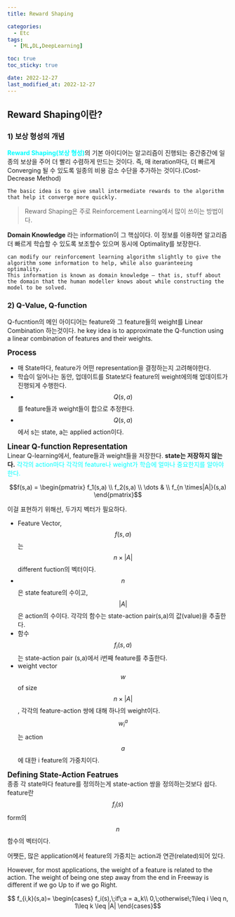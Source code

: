 ```yaml
---
title: Reward Shaping

categories: 
  - Etc
tags:
  - [ML,DL,DeepLearning]

toc: true
toc_sticky: true

date: 2022-12-27
last_modified_at: 2022-12-27 
---
```

## Reward Shaping이란?
### 1) 보상 형성의 개념
<span style = "color:aqua">**Reward Shaping(보상 형성)**</span>의 기본 아이디어는 알고리즘이 진행되는 중간중간에 일종의 보상을 주어 더 빨리 수렴하게 만드는 것이다.
즉, 매 iteration마다, 더 빠르게 Converging 될 수 있도록 일종의 비용 감소 수단을 추가하는 것이다.(Cost-Decrease Method)
```
The basic idea is to give small intermediate rewards to the algorithm that help it converge more quickly.
```

> Reward Shaping은 주로 Reinforcement Learning에서 많이 쓰이는 방법이다.

**Domain Knowledge** 라는 information이 그 핵심이다. 이 정보를 이용하면 알고리즘 더 빠르게 학습할 수 있도록 보조할수 있으며 동시에 Optimality를 보장한다.
```
can modify our reinforcement learning algorithm slightly to give the algorithm some information to help, while also guaranteeing optimality.
This information is known as domain knowledge — that is, stuff about the domain that the human modeller knows about while constructing the model to be solved.
```

### 2) Q-Value, Q-function
Q-fucntion의 메인 아이디어는 feature와 그 feature들의 weight를 Linear Combination 하는것이다.
he key idea is to approximate the Q-function using a linear combination of features and their weights.

<span style = "font-size:120%">**Process**</span>  
- 매 State마다, feature가 어떤 representation을 결정하는지 고려해야한다.
- 학습이 일어나는 동안, 업데이트를 State보다 feature의 weight에의해 업데이트가 진행되게 수행한다.
- $$Q(s,a)$$를 feature들과 weight들이 합으로 추정한다. 
- $$Q(s,a)$$에서 s는 state, a는 applied action이다.

<span style = "font-size:120%">**Linear Q-function Representation**</span>    
Linear Q-learning에서, feature들과 weight들을 저장한다. **state는 저장하지 않는다.** <span style = "color:aqua">각각의 action마다
각각의 feature나 weight가 학습에 얼마나 중요한지를 알아야 한다.</span>

<center>$$f(s,a) =
\begin{pmatrix}
f_1(s,a) \\
f_2(s,a) \\
\dots  & \\
f_{n \times|A|}(s,a) 
\end{pmatrix}$$</center>

이걸 표현하기 위해선, 두가지 벡터가 필요하다.
- Feature Vector, $$f(s,a)$$는 $$n \times |A|$$ different fuction의 벡터이다. 
- $$n$$은 state feature의 수이고, $$|A|$$은 action의 수이다. 각각의 함수는 state-action pair(s,a)의 값(value)을 추출한다.
- 함수 $$f_i(s,a)$$는 state-action pair (s,a)에서 i번째 feature를 추출한다.  
- weight vector $$w$$ of size $$n \times |A|$$, 각각의 feature-action 쌍에 대해 하나의 weight이다. $$w_i^a$$는 action $$a$$에 대한 i feature의 가중치이다.

<span style = "font-size:120%">**Defining State-Action Featrues**</span>   
종종 각 state마다 feature를 정의하는게 state-action 쌍을 정의하는것보다 쉽다. feature란 $$f_i(s)$$form의 $$n$$함수의 벡터이다.

어쨋든, 많은 application에서 feature의 가중치는 action과 연관(related)되어 있다.

However, for most applications, the weight of a feature is related to the action.
The weight of being one step away from the end in Freeway is different if we go Up to if we go Right.
<center>$$ f_{i,k}(s,a)=
\begin{cases}
f_i(s),\;if\;a = a_k\\
0,\;otherwise\;1\leq i \leq n, 1\leq k \leq |A|
\end{cases}$$</center>
